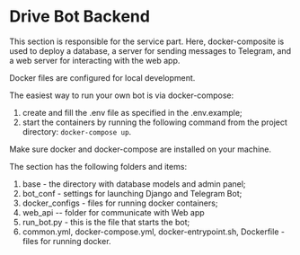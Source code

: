 # Drive Bot Backend

This section is responsible for the service part. Here, docker-composite is used to deploy a database, a server for sending messages to Telegram, and a web server for interacting with the web app.

Docker files are configured for local development.

The easiest way to run your own bot is via docker-compose:

1. create and fill the .env file as specified in the .env.example;
2. start the containers by running the following command from the project directory: ```docker-compose up```.

Make sure docker and docker-compose are installed on your machine.

The section has the following folders and items:

1. base - the directory with database models and admin panel;
2. bot_conf - settings for launching Django and Telegram Bot;
3. docker_configs - files for running docker containers;
4. web_api -- folder for communicate with Web app 
5. run_bot.py - this is the file that starts the bot;
6. common.yml, docker-compose.yml, docker-entrypoint.sh, Dockerfile - files for running docker.

